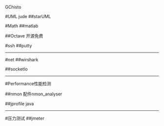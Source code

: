 


GChisto

#UML
jude
##starUML

#Math
##matlab

##Octave
开源免费



#ssh
##putty


---
#net
##wirshark

##socketIo


---
#Performance性能检测

##nmon
配件nmon_analyser

##jprofile
java

---
#压力测试
##jmeter











